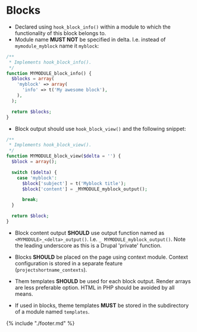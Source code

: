 # Blocks

* Declared using `hook_block_info()` within a module to which the functionality of this block belongs to.
* Module name ****MUST** NOT** be specified in delta. I.e. instead of `mymodule_myblock` name it `myblock`:

```php
/**
 * Implements hook_block_info().
 */
function MYMODULE_block_info() {
  $blocks = array(
    'myblock' => array(
      'info' => t('My awesome block'),
    ),
  );

  return $blocks;
}
```

* Block output should use `hook_block_view()` and the following snippet:

```php
/**
 * Implements hook_block_view().
 */
function MYMODULE_block_view($delta = '') {
  $block = array();

  switch ($delta) {
    case 'myblock':
      $block['subject'] = t('Myblock title');
      $block['content'] = _MYMODULE_myblock_output();

      break;
  }

  return $block;
}
```

* Block content output **SHOULD** use output function named as `<MYMODULE>_<delta>_output()`. I.e. `_ MYMODULE_myblock_output()`. Note the leading underscore as this is a Drupal 'private' function.

* Blocks **SHOULD** be placed on the page using context module. Context configuration is stored in a separate feature (`projectshortname_contexts`).

* Them templates **SHOULD** be used for each block output. Render arrays are less preferable option. HTML in PHP should be avoided by all means.

* If used in blocks, theme templates **MUST** be stored in the subdirectory of a module named `templates`.

{% include "./footer.md" %}
